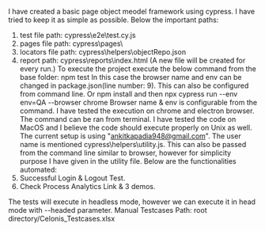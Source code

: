 I have created a basic page object meodel framework using cypress. I have tried to keep it as simple as possible. Below the important paths:
1. test file path: cypress\e2e\test.cy.js
2. pages file path: cypress\pages\
3. locators file path: cypress\helpers\objectRepo.json
4. report path: cypress\reports\index.html (A new file will be created for every run.)
To execute the project execute the below command from the base folder:
npm test
In this case the browser name and env can be changed in package.json(line number: 9). This can also be configured from command line.
Or
npm install
and then
npx cypress run --env env=QA --browser chrome
Browser name & env is configurable from the command. I have tested the execution on chrome and electron browser.
The command can be ran from terminal. I have tested the code on MacOS and I believe the code should execute properly on Unix as well.
The current setup is using "ankitkapadia948@gmail.com". The user name is mentioned cypress\helpers\utility.js. This can also be passed from the command line similar to browser, however for simplicity purpose I have given in the utility file.
Below are the functionalities automated:
1. Successful Login & Logout Test.
2. Check Process Analytics Link & 3 demos.

The tests will execute in headless mode, however we can execute it in head mode with --headed parameter.
Manual Testcases Path: root directory/Celonis_Testcases.xlsx